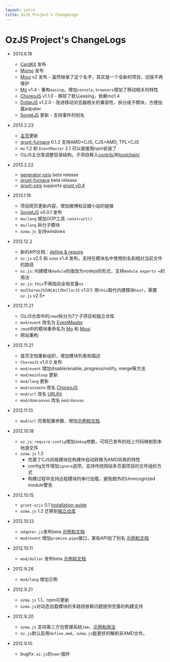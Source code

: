 ```yaml
---
layout: intro
title: OzJS Project's ChangeLogs
---
```


# OzJS Project's ChangeLogs

* 2013.6.18
    * [CardKit](http://ozjs.org/CardKit) 发布
    * [Momo](http://ozjs.org/momo) 发布
    * [Moui](http://ozjs.org/moui) v2 发布 - 虽然继承了这个名字，其实是一个全新的项目，旧版不再维护
    * [Mo](http://ozjs.org/mo) v1.4 - 重构`easing`，增加`console`, `browsers`增加了移动相关的特性
    * [ChoreoJS](http://ozjs.org/ChoreoJS) v1.1.0 - 移除了默认easing，依赖mo1.4
    * [DollarJS](http://ozjs.org/DollarJS) v1.2.0 - 改进移动浏览器相关的兼容性，拆分成子模块，方便加载adpater
    * [SovietJS](http://ozjs.org/SovietJS) 更新 - 支持事件的别名

* 2013.2.23
    * [主页](http://ozjs.org)更新
    * [grunt-furnace](http://ozjs.org/grunt-furnace) 0.1.2 支持AMD>CJS, CJS>AMD, TPL>CJS
    * `mo` 1.2 和 `EventMaster` 2.1 可以直接用npm安装了
    * OzJS主仓库调整目录结构，子项目移入[contrib/](https://github.com/dexteryy/OzJS/tree/master/contrib)和[toolchain/](https://github.com/dexteryy/OzJS/tree/master/toolchain)

* 2013.2.22
    * [generator-ozjs](http://ozjs.org/generator-ozjs) beta release
    * [grunt-furnace](http://ozjs.org/grunt-furnace) beta release
    * [grunt-ozjs](http://ozjs.org/grunt-ozjs) supports [grunt v0.4](http://gruntjs.com/getting-started)

* 2013.1.18
    * 项目网页更新内容，增加微博和豆瓣小站的链接
    * [SovietJS](http://ozjs.org/SovietJS) v0.0.1 发布
    * `mo/lang` 增加OOP工具`.construct()`
    * `mo/lang` 拆分子模块
    * `ozma.js` 支持windows

* 2012.12.2
    * 新的API文档：[define & require](http://ozjs.org/docs/define.html)
    * `oz.js` v2.5 和 `ozma` v1.4 发布。支持在模块名中使用别名和相对当前文件的路径
    * `oz.js`: 内建模块`module`的值改为nodejs的形式，支持`module.exports =`的用法
    * `oz.js`: `this`不再指向全局变量`oz`
    * `mo`/`ChoreoJS`/`URLKit`/`DollarJS` v1.0.1: 用`this`取代内建模块`host`，需要`oz.js` v2.5+

* 2012.11.21
    * OzJS仓库中的`/mod`拆分为7个子项目和独立仓库
    * `mod/event` 改名为 [EventMaster](https://github.com/dexteryy/EventMaster/)
    * `/mod`中的模块重命名为 [Mo](https://github.com/dexteryy/mo/) 和 [Moui](https://github.com/dexteryy/moui/)
    * 网站重构

* 2012.11.21
    * 首页文档重新组织，增加模块列表和描述
    * `ChoreoJS` v1.0.0 发布
    * `mod/event` 增加disable/enable, progress/notify, merge等方法
    * `mod/mainloop` 更新
    * `mod/lang` 更新
    * `mod/animate` 改名 [ChoreoJS](https://github.com/dexteryy/ChoreoJS/)
    * `mod/url` 改名 [URLKit](https://github.com/dexteryy/URLKit/)
    * `mod/domcanvas` 改名 `mod/danvas`

* 2012.11.13
    * `mod/url` 完善配置参数，增加[示例和文档](http://ozjs.org/URLKit/)

* 2012.10.18
    * `oz.js`: `require.config`增加`debug`参数，可将已发布的线上代码映射到本地源文件
    * `ozma.js` 1.3
        * 完善了CJS风格模块在构建中自动转换为AMD风格的特性
        * config文件增加`ignore`选项，支持传统网站多页面项目的文件组织方式
        * 构建过程中支持远程模块的串行加载，避免额外的Unrecognized module警告

* 2012.10.15
    * `grunt-ozjs` 0.1 [Installation guide](http://ozjs.org/grunt-ozjs)
    * `ozma.js` 1.2 迁移到[独立仓库](https://github.com/dexteryy/ozma.js)

* 2012.10.13
    * `adapter.js`发布beta [示例和文档](http://ozjs.org/examples/adapter/) 
    * `mod/event` 增加`promise.pipe`接口，某些API加了别名 [示例和文档](http://ozjs.org/EventMaster/)

* 2012.10.11
    * `mod/dollar` 发布beta [示例和文档](http://ozjs.org/DollarJS/)

* 2012.9.26
    * `mod/lang` 增加示例

* 2012.9.21
    * `ozma.js` 1.1，npm可更新
    * `ozma.js`对动态加载模块的多路径依赖问题提供完善的构建支持

* 2012.9.20
    * `ozma.js` 支持第三方包管理系统`Jam`，[示例和用法](http://ozjs.org/ozma/)
    * `oz.js`默认启用`define.amd`，`ozma.js`能更好的解析非AMD文件。

* 2012.9.10
    * bugfix: `oz.js`的`new!`插件
